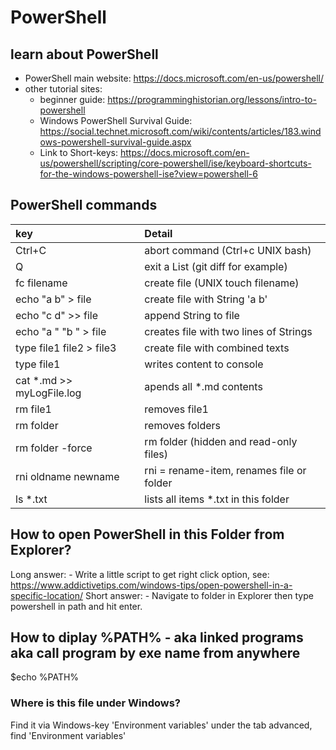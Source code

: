 # PowerShell
## learn about PowerShell
* PowerShell main website: https://docs.microsoft.com/en-us/powershell/
* other tutorial sites:
  * beginner guide: https://programminghistorian.org/lessons/intro-to-powershell
  * Windows PowerShell Survival Guide: https://social.technet.microsoft.com/wiki/contents/articles/183.windows-powershell-survival-guide.aspx
  * Link to Short-keys: https://docs.microsoft.com/en-us/powershell/scripting/core-powershell/ise/keyboard-shortcuts-for-the-windows-powershell-ise?view=powershell-6

## PowerShell commands
| key           			| Detail         |
| :-------------------------| :------------- |
| Ctrl+C 	    			| abort command (Ctrl+c UNIX bash)   	|
| Q							| exit a List (git diff for example)	|
| fc filename   			| create file (UNIX touch filename) 	|
| echo "a b" > file  		| create file with String 'a b'  		|
| echo "c d" >> file  		| append String to file         		|
| echo "a " "b " > file 	| creates file with two lines of Strings  |
| type file1 file2 > file3  | create file with combined texts  		|
| type file1    			| writes content to console  			|
| cat *.md >> myLogFile.log | apends all *.md contents				|
| rm file1      			| removes file1             			|
| rm folder     			| removes folders           			|
| rm folder -force   		| rm folder (hidden and read-only files)  |
| rni oldname newname 		| rni = rename-item, renames file or folder  |
| ls *.txt					| lists all items *.txt in this folder	|

## How to open PowerShell in this Folder from Explorer?
Long answer: - Write a little script to get right click option, see: https://www.addictivetips.com/windows-tips/open-powershell-in-a-specific-location/
Short answer: - Navigate to folder in Explorer then type powershell in path and hit enter.

## How to diplay %PATH% - aka linked programs aka call program by exe name from anywhere
$echo %PATH%
### Where is this file under Windows?
Find it via Windows-key 'Environment variables' under the tab advanced, find 'Environment variables'
